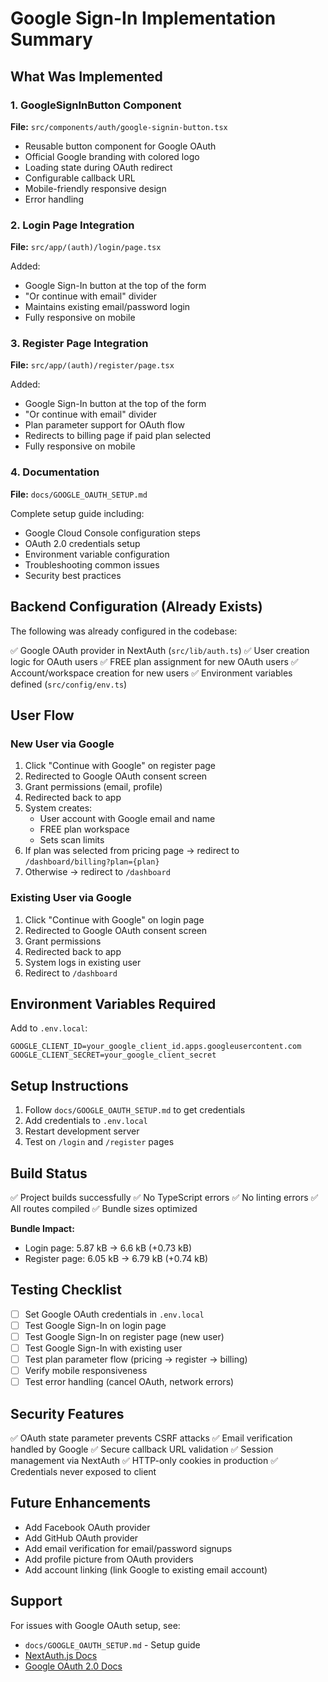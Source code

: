 # Google Sign-In Implementation Summary

## What Was Implemented

### 1. GoogleSignInButton Component
**File:** `src/components/auth/google-signin-button.tsx`

- Reusable button component for Google OAuth
- Official Google branding with colored logo
- Loading state during OAuth redirect
- Configurable callback URL
- Mobile-friendly responsive design
- Error handling

### 2. Login Page Integration
**File:** `src/app/(auth)/login/page.tsx`

Added:
- Google Sign-In button at the top of the form
- "Or continue with email" divider
- Maintains existing email/password login
- Fully responsive on mobile

### 3. Register Page Integration
**File:** `src/app/(auth)/register/page.tsx`

Added:
- Google Sign-In button at the top of the form
- "Or continue with email" divider
- Plan parameter support for OAuth flow
- Redirects to billing page if paid plan selected
- Fully responsive on mobile

### 4. Documentation
**File:** `docs/GOOGLE_OAUTH_SETUP.md`

Complete setup guide including:
- Google Cloud Console configuration steps
- OAuth 2.0 credentials setup
- Environment variable configuration
- Troubleshooting common issues
- Security best practices

## Backend Configuration (Already Exists)

The following was already configured in the codebase:

✅ Google OAuth provider in NextAuth (`src/lib/auth.ts`)
✅ User creation logic for OAuth users
✅ FREE plan assignment for new OAuth users
✅ Account/workspace creation for new users
✅ Environment variables defined (`src/config/env.ts`)

## User Flow

### New User via Google
1. Click "Continue with Google" on register page
2. Redirected to Google OAuth consent screen
3. Grant permissions (email, profile)
4. Redirected back to app
5. System creates:
   - User account with Google email and name
   - FREE plan workspace
   - Sets scan limits
6. If plan was selected from pricing page → redirect to `/dashboard/billing?plan={plan}`
7. Otherwise → redirect to `/dashboard`

### Existing User via Google
1. Click "Continue with Google" on login page
2. Redirected to Google OAuth consent screen
3. Grant permissions
4. Redirected back to app
5. System logs in existing user
6. Redirect to `/dashboard`

## Environment Variables Required

Add to `.env.local`:

```env
GOOGLE_CLIENT_ID=your_google_client_id.apps.googleusercontent.com
GOOGLE_CLIENT_SECRET=your_google_client_secret
```

## Setup Instructions

1. Follow `docs/GOOGLE_OAUTH_SETUP.md` to get credentials
2. Add credentials to `.env.local`
3. Restart development server
4. Test on `/login` and `/register` pages

## Build Status

✅ Project builds successfully
✅ No TypeScript errors
✅ No linting errors
✅ All routes compiled
✅ Bundle sizes optimized

**Bundle Impact:**
- Login page: 5.87 kB → 6.6 kB (+0.73 kB)
- Register page: 6.05 kB → 6.79 kB (+0.74 kB)

## Testing Checklist

- [ ] Set Google OAuth credentials in `.env.local`
- [ ] Test Google Sign-In on login page
- [ ] Test Google Sign-In on register page (new user)
- [ ] Test Google Sign-In with existing user
- [ ] Test plan parameter flow (pricing → register → billing)
- [ ] Verify mobile responsiveness
- [ ] Test error handling (cancel OAuth, network errors)

## Security Features

✅ OAuth state parameter prevents CSRF attacks
✅ Email verification handled by Google
✅ Secure callback URL validation
✅ Session management via NextAuth
✅ HTTP-only cookies in production
✅ Credentials never exposed to client

## Future Enhancements

- Add Facebook OAuth provider
- Add GitHub OAuth provider
- Add email verification for email/password signups
- Add profile picture from OAuth providers
- Add account linking (link Google to existing email account)

## Support

For issues with Google OAuth setup, see:
- `docs/GOOGLE_OAUTH_SETUP.md` - Setup guide
- [NextAuth.js Docs](https://next-auth.js.org/providers/google)
- [Google OAuth 2.0 Docs](https://developers.google.com/identity/protocols/oauth2)


